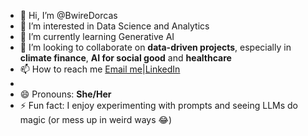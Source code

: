 - 👋 Hi, I’m @BwireDorcas
- 👀 I’m interested in Data Science and Analytics
- 🌱 I’m currently learning Generative AI
- 💞️ I’m looking to collaborate on **data-driven projects**, especially in **climate finance**, **AI for social good** and **healthcare**
- 📫 How to reach me [Email me](mailto:dorcusbwire@gmail.com)|[LinkedIn](https://www.linkedin.com/in/dorcas-bwire/)
- 
- 😄 Pronouns: **She/Her**
- ⚡ Fun fact: I enjoy experimenting with prompts and seeing LLMs do magic (or mess up in weird ways 😂)

<!---
BwireDorcas/BwireDorcas is a ✨ special ✨ repository because its `README.md` (this file) appears on your GitHub profile.
You can click the Preview link to take a look at your changes.
--->

